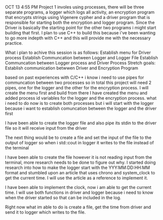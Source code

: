 OCT 13 4:55 PM
Project 1 involes using processes, there will be three separate programs, a logger which logs all activity, an encryption program that encrypts strings using Vigenere cypher and a driver program that is responsible for starting both the encryption and logger program. Since the Driver is basically the starting point for the other two programs i might start building that first. I plan to use C++ to build this because i've been wanting to go more indepth with C++ and this will provide me with the necessary practice.

What i plan to achive this session is as follows:
Establish menu for Driver process
Establish Communcation between Logger and Logger File
Establish Communcation between Logger process and Driver Process
Stretch goals:
Establish communication betwwen Driver and Encryption Program

based on past experiences with C/C++ i know i need to use pipes for communcation between two processes so in total this project will need 2 pipes, one for the logger and the other for the encryption process.
I will create the menu first and build from there
I have created the menu and added process id variables for the logger and the encryption process. what i need to do now is to create both processes but i will start with the logger because i want to establish comuncation between the logger and the driver first

I have been able to create the logger file and also pipe its stdin to the driver file so it will receive input from the driver

The next thing would be to create a file and set the input of the file to the output of logger so when i std::cout in logger it writes to the file instead of the terminal

I have been able to create the file however it is not reading input from the terminal, more research needs to be done to figure out why. I started doing research into how to make the logger start with the YYY:MM:DD:HH:MM format and stumbled upon an article that uses chrono and system_clock to get the current time. I will use the article as a reference to implement it.

I have been able to implement the clock, now i am able to get the current time. I will use both functions in driver and logger because i need to know when the driver started so that can be included in the log.

Right now what im able to do is create a file, get the time from driver and send it to logger which writes to the file.
